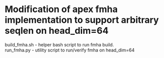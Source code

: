 
# Modification of apex fmha implementation to support arbitrary seqlen on head_dim=64

build_fmha.sh - helper bash script to run fmha build.</br>
run_fmha.py - utility script to run/verify fmha on head_dim=64</br>


